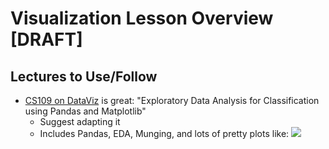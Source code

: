 # Visualization Lesson Overview [DRAFT]

## Lectures to Use/Follow
* [CS109 on DataViz](http://nbviewer.ipython.org/github/cs109/content/blob/master/labs/lab3/lab3full.ipynb) is great: "Exploratory Data Analysis for Classification using Pandas and Matplotlib"
   * Suggest adapting it
   * Includes Pandas, EDA, Munging, and lots of pretty plots like:
   ![](http://note.io/1gD3a1a)
   
   

